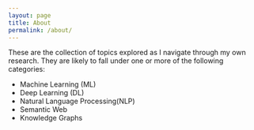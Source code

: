 ```yaml
---
layout: page
title: About
permalink: /about/
---
```

These are the collection of topics explored as I navigate through my own research. 
They are likely to fall under one or more of the following categories:
- Machine Learning (ML)
- Deep Learning (DL)
- Natural Language Processing(NLP)
- Semantic Web 
- Knowledge Graphs